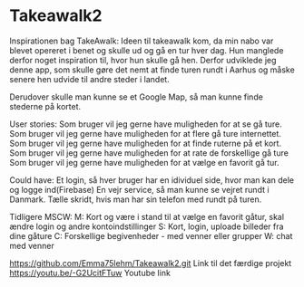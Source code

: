 # Takeawalk2

Inspirationen bag TakeAwalk: Ideen til takeawalk kom, da min nabo var blevet opereret i benet og skulle ud og gå en tur hver dag. 
Hun manglede derfor noget inspiration til, hvor hun skulle gå hen. Derfor udviklede jeg denne app, som skulle gøre det nemt at finde turen rundt 
i Aarhus og måske senere hen udvide til andre steder i landet. 

Derudover skulle man kunne se et Google Map, så man kunne finde stederne på kortet. 

User stories:
Som bruger vil jeg gerne have muligheden for at se gå ture.
Som bruger vil jeg gerne have muligheden for at flere gå ture internettet. 
Som bruger vil jeg gerne have muligheden for at finde ruterne på et kort. 
Som bruger vil jeg gerne have muligheden for at rate de forskellige gå ture 
Som bruger vil jeg gerne have muligheden for at vælge en favorit gå tur. 

Could have: 
Et login, så hver bruger har en idividuel side, hvor man kan dele og logge ind(Firebase)
En vejr service, så man kunne se vejret rundt i Danmark. 
Tælle skridt, hvis man har sin telefon med rundt på turen. 

Tidligere MSCW: 
M: Kort og være i stand til at vælge en favorit gåtur, skal ændre login og andre kontoindstillinger 
S: Kort, login, uploade billeder fra dine gåture 
C: Forskellige begivenheder - med venner eller grupper 
W: chat med venner


https://github.com/Emma75lehm/Takeawalk2.git Link til det færdige projekt 
https://youtu.be/-G2UcitFTuw Youtube link 
